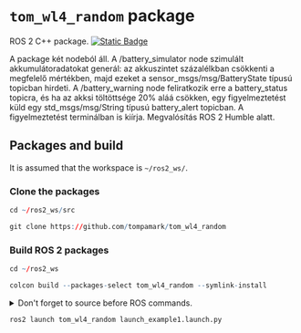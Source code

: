 # `tom_wl4_random` package
ROS 2 C++ package.  [![Static Badge](https://img.shields.io/badge/ROS_2-Humble-34aec5)](https://docs.ros.org/en/humble/)

A package két nodeból áll. A /battery_simulator node szimulált akkumulátoradatokat generál: az akkuszintet százalélkban csökkenti a megfelelő mértékben, majd ezeket a sensor_msgs/msg/BatteryState típusú topicban hirdeti. A /battery_warning node feliratkozik erre a battery_status topicra, és ha az akksi töltöttsége 20% aláá csökken, egy figyelmeztetést küld egy std_msgs/msg/String típusú battery_alert topicban. A figyelmeztetést terminálban is kiírja. 
Megvalósítás ROS 2 Humble alatt.

## Packages and build

It is assumed that the workspace is `~/ros2_ws/`.

### Clone the packages
``` r
cd ~/ros2_ws/src
```
``` r
git clone https://github.com/tompamark/tom_wl4_random
```

### Build ROS 2 packages
``` r
cd ~/ros2_ws
```
``` r
colcon build --packages-select tom_wl4_random --symlink-install
```

<details>
<summary> Don't forget to source before ROS commands.</summary>

``` bash
source ~/ros2_ws/install/setup.bash
```
</details>

``` r
ros2 launch tom_wl4_random launch_example1.launch.py
```

